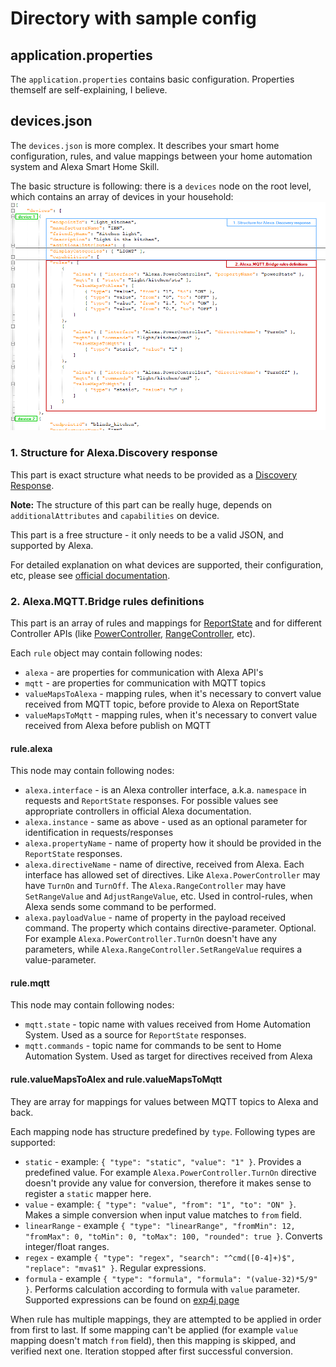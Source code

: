 # Directory with sample config

## application.properties
The `application.properties` contains basic configuration. Properties themself are self-explaining, I believe.

## devices.json
The `devices.json` is more complex. It describes your smart home configuration, rules, and value mappings between your home automation system and Alexa Smart Home Skill.

The basic structure is following: there is a `devices` node on the root level, which contains an array of devices in your household: 
![Structure](../README/devices_json_structure.png)

### 1. Structure for Alexa.Discovery response
This part is exact structure what needs to be provided as a [Discovery Response](https://developer.amazon.com/en-US/docs/alexa/device-apis/alexa-discovery.html).

**Note:** The structure of this part can be really huge, depends on `additionalAttributes` and `capabilities` on device. 

This part is a free structure - it only needs to be a valid JSON, and supported by Alexa.

For detailed explanation on what devices are supported, their configuration, etc, please see [official documentation](https://developer.amazon.com/en-US/docs/alexa/device-apis/alexa-discovery-objects.html).

### 2. Alexa.MQTT.Bridge rules definitions
This part is an array of rules and mappings for [ReportState](https://developer.amazon.com/en-US/docs/alexa/alexa-voice-service/alexa.html#reportstate) and for different 
Controller APIs (like [PowerController](https://developer.amazon.com/en-US/docs/alexa/device-apis/alexa-powercontroller.html), [RangeController](https://developer.amazon.com/en-US/docs/alexa/device-apis/alexa-rangecontroller.html), etc).

Each `rule` object may contain following nodes:
- `alexa` - are properties for communication with Alexa API's
- `mqtt` - are properties for communication with MQTT topics
- `valueMapsToAlexa` - mapping rules, when it's necessary to convert value received from MQTT topic, before provide to Alexa on ReportState
- `valueMapsToMqtt` - mapping rules, when it's necessary to convert value received from Alexa before publish on MQTT

#### rule.alexa
This node may contain following nodes:
- `alexa.interface` - is an Alexa controller interface, a.k.a. `namespace` in requests and `ReportState` responses. For possible values see appropriate controllers in official Alexa documentation.
- `alexa.instance` - same as above - used as an optional parameter for identification in requests/responses
- `alexa.propertyName` - name of property how it should be provided in the `ReportState` responses.
- `alexa.directiveName` - name of directive, received from Alexa. Each interface has allowed set of directives. Like `Alexa.PowerController` may have `TurnOn` and `TurnOff`. The `Alexa.RangeController` may have `SetRangeValue` and `AdjustRangeValue`, etc. Used in control-rules, when Alexa sends some command to be performed.
- `alexa.payloadValue` - name of property in the payload received command. The property which contains directive-parameter. Optional. For example `Alexa.PowerController.TurnOn` doesn't have any parameters, while `Alexa.RangeController.SetRangeValue` requires a value-parameter. 

#### rule.mqtt
This node may contain following nodes:
- `mqtt.state` - topic name with values received from Home Automation System. Used as a source for `ReportState` responses.
- `mqtt.commands` - topic name for commands to be sent to Home Automation System. Used as target for directives received from Alexa

#### rule.valueMapsToAlex and rule.valueMapsToMqtt
They are array for mappings for values between MQTT topics to Alexa and back.

Each mapping node has structure predefined by `type`.
Following types are supported:
- `static` - example: `{ "type": "static", "value": "1" }`. Provides a predefined value. For example `Alexa.PowerController.TurnOn` directive doesn't provide any value for conversion, therefore it makes sense to register a `static` mapper here.
- `value` - example: `{ "type": "value", "from": "1", "to": "ON" }`. Makes a simple conversion when input value matches to `from` field.
- `linearRange` - example `{ "type": "linearRange", "fromMin": 12, "fromMax": 0, "toMin": 0, "toMax": 100, "rounded": true }`. Converts integer/float ranges.
- `regex` - example `{ "type": "regex", "search": "^cmd([0-4]+)$",  "replace": "mva$1" }`. Regular expressions.
- `formula` - example `{ "type": "formula", "formula": "(value-32)*5/9" }`. Performs calculation according to formula with `value` parameter. Supported expressions can be found on [exp4j page](https://www.objecthunter.net/exp4j/)

When rule has multiple mappings, they are attempted to be applied in order from first to last. If some mapping can't be applied (for example `value` mapping doesn't match `from` field), then this mapping is skipped, and verified next one. Iteration stopped after first successful conversion.    
